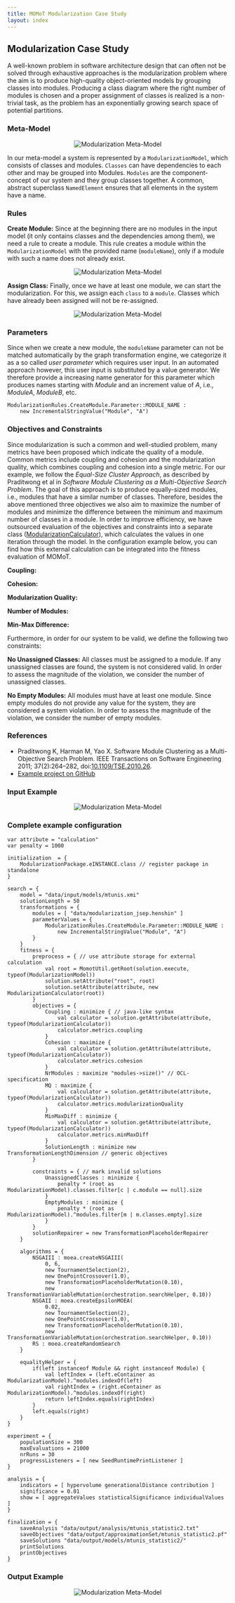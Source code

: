 ```yaml
---
title: MOMoT Modularization Case Study
layout: index
---
```


## Modularization Case Study
A well-known problem in software architecture design that can often not be solved through exhaustive approaches is the modularization problem where the aim is to produce high-quality object-oriented models by grouping classes into modules.
Producing a class diagram where the right number of modules is chosen and a proper assignment of classes is realized is a non-trivial task, as the problem has an exponentially growing search space of potential partitions.

### Meta-Model
<div style="text-align:center">
<img src="http://martin-fleck.github.io/momot/images/casestudy/modularization/modularization_metamodel.svg" alt="Modularization Meta-Model" />
</div>

In our meta-model a system is represented by a ``ModularizationModel``, which consists of classes and modules. 
``Classes`` can have dependencies to each other and may be grouped into Modules. 
``Modules`` are the component-concept of our system and they group classes together.
A common, abstract superclass ``NamedElement`` ensures that all elements in the system have a name.

### Rules

**Create Module:**
Since at the beginning there are no modules in the input model (it only contains classes and the dependencies among them), we need a rule to create a module.
This rule creates a module within the ``ModularizationModel`` with the provided name (``moduleName``), only if a module with such a name does not already exist.

<div style="text-align:center">
<img src="http://martin-fleck.github.io/momot/images/casestudy/modularization/modularization_rule_createModule.svg" alt="Modularization Meta-Model" />
</div>

**Assign Class:**
Finally, once we have at least one module, we can start the modularization.
For this, we assign each ``class`` to a ``module``.
Classes which have already been assigned will not be re-assigned.

<div style="text-align:center">
<img src="http://martin-fleck.github.io/momot/images/casestudy/modularization/modularization_rule_assignClass.svg" alt="Modularization Meta-Model" />
</div>

### Parameters
Since when we create a new module, the ``moduleName`` parameter can not be matched automatically by the graph transformation engine, we categorize it as a so called *user parameter* which requires user input. In an automated approach however, this user input is substituted by a value generator. We therefore provide a increasing name generator for this parameter which produces names starting with *Module* and an increment value of *A*, i.e., *ModuleA*, *ModuleB*, etc.

```
ModularizationRules.CreateModule.Parameter::MODULE_NAME : 
	new IncrementalStringValue("Module", "A")
```

### Objectives and Constraints
Since modularization is such a common and well-studied problem, many metrics have been proposed which indicate the quality of a module.
Common metrics include coupling and cohesion and the modularization quality, which combines coupling and cohesion into a single metric.
For our example, we follow the *Equal-Size Cluster Approach*, as described by Praditwong et al in *Software Module Clustering as a Multi-Objective Search Problem*.
The goal of this approach is to produce equally-sized modules, i.e., modules that have a similar number of classes. 
Therefore, besides the above mentioned three objectives we also aim to maximize the number of modules and minimize the difference between the minimum and maximum number of classes in a module.
In order to improve efficiency, we have outsourced evaluation of the objectives and constraints into a separate class ([ModularizationCalculator](https://github.com/martin-fleck/momot/blob/master/projects/at.ac.tuwien.big.momot.examples.modularization.jsep/src/at/ac/tuwien/big/momot/examples/modularization/jsep/ModularizationCalculator.java)), which calculates the values in one iteration through the model.
In the configuration example below, you can find how this external calculation can be integrated into the fitness evaluation of MOMoT.

**Coupling:**

**Cohesion:**

**Modularization Quality:**

**Number of Modules:**

**Min-Max Difference:**


Furthermore, in order for our system to be valid, we define the following two constraints:

**No Unassigned Classes:** 
All classes must be assigned to a module. 
If any unassigned classes are found, the system is not considered valid.
In order to assess the magnitude of the violation, we consider the number of unassigned classes.

**No Empty Modules:**
All modules must have at least one module.
Since empty modules do not provide any value for the system, they are considered a system violation.
In order to assess the magnitude of the violation, we consider the number of empty modules.

### References
* Praditwong K, Harman M, Yao X. Software Module Clustering as a Multi-Objective Search Problem. IEEE
Transactions on Software Engineering 2011; 37(2):264–282, doi:[10.1109/TSE.2010.26](http://dx.doi.org/10.1109/TSE.2010.26).
* [Example project on GitHub](https://github.com/martin-fleck/momot/tree/master/projects/at.ac.tuwien.big.momot.examples.modularization.jsep)

### Input Example
<div style="text-align:center">
<img src="http://martin-fleck.github.io/momot/images/casestudy/modularization/modularization_model_input.svg" alt="Modularization Meta-Model" />
</div>

### Complete example configuration
```
var attribute = "calculation"
var penalty = 1000

initialization  = {
	ModularizationPackage.eINSTANCE.class // register package in standalone
}

search = {
	model = "data/input/models/mtunis.xmi"
	solutionLength = 50
	transformations = {
		modules = [ "data/modularization_jsep.henshin" ]
		parameterValues = {
			ModularizationRules.CreateModule.Parameter::MODULE_NAME :
				new IncrementalStringValue("Module", "A")
		}
	}
	fitness = {
		preprocess = { // use attribute storage for external calculation
			val root = MomotUtil.getRoot(solution.execute, typeof(ModularizationModel))
			solution.setAttribute("root", root)
			solution.setAttribute(attribute, new ModularizationCalculator(root))
		}
		objectives = { 
			Coupling : minimize { // java-like syntax
				val calculator = solution.getAttribute(attribute, typeof(ModularizationCalculator))
				calculator.metrics.coupling
			}
			Cohesion : maximize { 
				val calculator = solution.getAttribute(attribute, typeof(ModularizationCalculator))
				calculator.metrics.cohesion
			}
			NrModules : maximize "modules->size()" // OCL-specification
			MQ : maximize {
				val calculator = solution.getAttribute(attribute, typeof(ModularizationCalculator))
				calculator.metrics.modularizationQuality
			}
			MinMaxDiff : minimize {
				val calculator = solution.getAttribute(attribute, typeof(ModularizationCalculator))
				calculator.metrics.minMaxDiff
			}
			SolutionLength : minimize new TransformationLengthDimension // generic objectives
		}
		
		constraints = { // mark invalid solutions
			UnassignedClasses : minimize { 
				penalty * (root as ModularizationModel).classes.filter[c | c.module == null].size
			}
			EmptyModules : minimize { 
				penalty * (root as ModularizationModel).^modules.filter[m | m.classes.empty].size
			}
		}
		solutionRepairer = new TransformationPlaceholderRepairer
	}
	
	algorithms = {
		NSGAIII : moea.createNSGAIII(
			0, 6,
			new TournamentSelection(2),
			new OnePointCrossover(1.0), 
			new TransformationPlaceholderMutation(0.10),
			new TransformationVariableMutation(orchestration.searchHelper, 0.10))
		NSGAII : moea.createEpsilonMOEA(
			0.02,
			new TournamentSelection(2),
			new OnePointCrossover(1.0), 
			new TransformationPlaceholderMutation(0.10),
			new TransformationVariableMutation(orchestration.searchHelper, 0.10))
		RS : moea.createRandomSearch
	}
	
	equalityHelper = {
		if(left instanceof Module && right instanceof Module) {
			val leftIndex = (left.eContainer as ModularizationModel).^modules.indexOf(left)
			val rightIndex = (right.eContainer as ModularizationModel).^modules.indexOf(right)
			return leftIndex.equals(rightIndex) 
		}
		left.equals(right)
	}
} 

experiment = {
	populationSize = 300
	maxEvaluations = 21000
	nrRuns = 30
	progressListeners = [ new SeedRuntimePrintListener ]
}

analysis = {
	indicators = [ hypervolume generationalDistance contribution ]
	significance = 0.01
	show = [ aggregateValues statisticalSignificance individualValues ]
}

finalization = {
	saveAnalysis "data/output/analysis/mtunis_statistic2.txt"
	saveObjectives "data/output/approximationSet/mtunis_statistic2.pf"
	saveSolutions "data/output/models/mtunis_statistic2/"
	printSolutions 
	printObjectives 
}
```

### Output Example
<div style="text-align:center">
<img src="http://martin-fleck.github.io/momot/images/casestudy/modularization/modularization_model_output.svg" alt="Modularization Meta-Model" />
</div>
